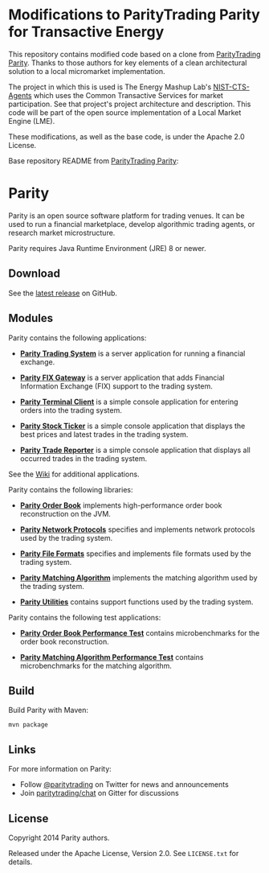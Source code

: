 # Modifications to ParityTrading Parity for Transactive Energy
This repository contains modified code based on a clone from [ParityTrading Parity](https://github.com/paritytrading/parity). Thanks to those authors for key elements of a clean architectural solution to a local micromarket implementation.

The project in which this is used is The Energy Mashup Lab's [NIST-CTS-Agents](https://github.com/EnergyMashupLab/NIST-CTS-Agents) which uses the Common Transactive Services for market participation. See that project's project architecture and description. This code will be part of the open source implementation of a Local Market Engine (LME).

These modifications, as well as the base code, is under the Apache 2.0 License.

Base repository README from [ParityTrading Parity](https://github.com/paritytrading/parity):

# Parity

Parity is an open source software platform for trading venues. It can be
used to run a financial marketplace, develop algorithmic trading agents,
or research market microstructure.

Parity requires Java Runtime Environment (JRE) 8 or newer.

## Download

See the [latest release][] on GitHub.

  [latest release]: https://github.com/paritytrading/parity/releases/latest

## Modules

Parity contains the following applications:

- [**Parity Trading System**](applications/system) is a server application for
  running a financial exchange.

- [**Parity FIX Gateway**](applications/fix) is a server application that adds
  Financial Information Exchange (FIX) support to the trading system.

- [**Parity Terminal Client**](applications/client) is a simple console
  application for entering orders into the trading system.

- [**Parity Stock Ticker**](applications/ticker) is a simple console
  application that displays the best prices and latest trades in the trading
  system.

- [**Parity Trade Reporter**](applications/reporter) is a simple console
  application that displays all occurred trades in the trading system.

See the [Wiki][] for additional applications.

  [Wiki]: https://github.com/paritytrading/parity/wiki

Parity contains the following libraries:

- [**Parity Order Book**](libraries/book) implements high-performance order
  book reconstruction on the JVM.

- [**Parity Network Protocols**](libraries/net) specifies and implements
  network protocols used by the trading system.

- [**Parity File Formats**](libraries/file) specifies and implements file
  formats used by the trading system.

- [**Parity Matching Algorithm**](libraries/match) implements the matching
  algorithm used by the trading system.

- [**Parity Utilities**](libraries/util) contains support functions used by
  the trading system.

Parity contains the following test applications:

- [**Parity Order Book Performance Test**](tests/book-perf-test) contains
  microbenchmarks for the order book reconstruction.

- [**Parity Matching Algorithm Performance Test**](tests/match-perf-test)
  contains microbenchmarks for the matching algorithm.

## Build

Build Parity with Maven:

```
mvn package
```

## Links

For more information on Parity:

- Follow [@paritytrading](https://twitter.com/paritytrading) on Twitter for
  news and announcements
- Join [paritytrading/chat](https://gitter.im/paritytrading/chat) on Gitter
  for discussions

## License

Copyright 2014 Parity authors.

Released under the Apache License, Version 2.0. See `LICENSE.txt` for details.
